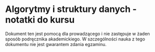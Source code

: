# Algorytmy i struktury danych - notatki do kursu

Dokument ten jest pomocą dla prowadzącego i nie zastępuje w żaden sposób podręcznika akademickiego.
W szczególności nauka z tego dokumentu nie jest gwarantem zdania egzaminu.
